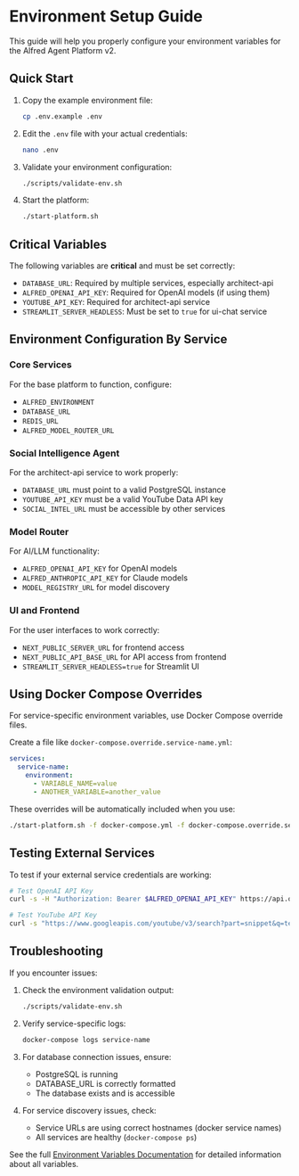 # Environment Setup Guide

This guide will help you properly configure your environment variables for the Alfred Agent Platform v2.

## Quick Start

1. Copy the example environment file:
   ```bash
   cp .env.example .env
   ```

2. Edit the `.env` file with your actual credentials:
   ```bash
   nano .env
   ```

3. Validate your environment configuration:
   ```bash
   ./scripts/validate-env.sh
   ```

4. Start the platform:
   ```bash
   ./start-platform.sh
   ```

## Critical Variables

The following variables are **critical** and must be set correctly:

- `DATABASE_URL`: Required by multiple services, especially architect-api
- `ALFRED_OPENAI_API_KEY`: Required for OpenAI models (if using them)
- `YOUTUBE_API_KEY`: Required for architect-api service
- `STREAMLIT_SERVER_HEADLESS`: Must be set to `true` for ui-chat service

## Environment Configuration By Service

### Core Services

For the base platform to function, configure:
- `ALFRED_ENVIRONMENT`
- `DATABASE_URL`
- `REDIS_URL`
- `ALFRED_MODEL_ROUTER_URL`

### Social Intelligence Agent

For the architect-api service to work properly:
- `DATABASE_URL` must point to a valid PostgreSQL instance
- `YOUTUBE_API_KEY` must be a valid YouTube Data API key
- `SOCIAL_INTEL_URL` must be accessible by other services

### Model Router

For AI/LLM functionality:
- `ALFRED_OPENAI_API_KEY` for OpenAI models
- `ALFRED_ANTHROPIC_API_KEY` for Claude models
- `MODEL_REGISTRY_URL` for model discovery

### UI and Frontend

For the user interfaces to work correctly:
- `NEXT_PUBLIC_SERVER_URL` for frontend access
- `NEXT_PUBLIC_API_BASE_URL` for API access from frontend
- `STREAMLIT_SERVER_HEADLESS=true` for Streamlit UI

## Using Docker Compose Overrides

For service-specific environment variables, use Docker Compose override files.

Create a file like `docker-compose.override.service-name.yml`:

```yaml
services:
  service-name:
    environment:
      - VARIABLE_NAME=value
      - ANOTHER_VARIABLE=another_value
```

These overrides will be automatically included when you use:
```bash
./start-platform.sh -f docker-compose.yml -f docker-compose.override.service-name.yml
```

## Testing External Services

To test if your external service credentials are working:

```bash
# Test OpenAI API Key
curl -s -H "Authorization: Bearer $ALFRED_OPENAI_API_KEY" https://api.openai.com/v1/models

# Test YouTube API Key
curl -s "https://www.googleapis.com/youtube/v3/search?part=snippet&q=test&key=$YOUTUBE_API_KEY&maxResults=1"
```

## Troubleshooting

If you encounter issues:

1. Check the environment validation output:
   ```bash
   ./scripts/validate-env.sh
   ```

2. Verify service-specific logs:
   ```bash
   docker-compose logs service-name
   ```

3. For database connection issues, ensure:
   - PostgreSQL is running
   - DATABASE_URL is correctly formatted
   - The database exists and is accessible

4. For service discovery issues, check:
   - Service URLs are using correct hostnames (docker service names)
   - All services are healthy (`docker-compose ps`)

See the full [Environment Variables Documentation](ENVIRONMENT_VARIABLES.md) for detailed information about all variables.
